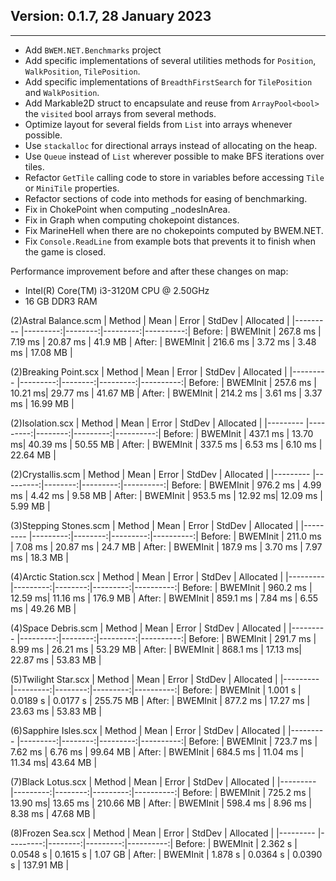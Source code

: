 ## Version: 0.1.7, 28 January 2023
----------------------------------
* Add `BWEM.NET.Benchmarks` project
* Add specific implementations of several utilities methods for `Position`, `WalkPosition`, `TilePosition`.
* Add specific implementations of `BreadthFirstSearch` for `TilePosition` and `WalkPosition`.
* Add Markable2D struct to encapsulate and reuse from `ArrayPool<bool>` the `visited` bool arrays from several methods.
* Optimize layout for several fields from `List` into arrays whenever possible.
* Use `stackalloc` for directional arrays instead of allocating on the heap.
* Use `Queue` instead of `List` wherever possible to make BFS iterations over tiles.
* Refactor `GetTile` calling code to store in variables before accessing `Tile` or `MiniTile` properties.
* Refactor sections of code into methods for easing of benchmarking.
* Fix in ChokePoint when computing _nodesInArea.
* Fix in Graph when computing chokepoint distances.
* Fix MarineHell when there are no chokepoints computed by BWEM.NET.
* Fix `Console.ReadLine` from example bots that prevents it to finish when the game is closed.

Performance improvement before and after these changes on map:

* Intel(R) Core(TM) i3-3120M CPU @ 2.50GHz
* 16 GB DDR3 RAM

(2)Astral Balance.scm
        |   Method |     Mean |   Error |   StdDev | Allocated |
        |--------- |---------:|--------:|---------:|----------:|
Before: | BWEMInit | 267.8 ms | 7.19 ms | 20.87 ms |   41.9 MB |
After:  | BWEMInit | 216.6 ms | 3.72 ms |  3.48 ms |  17.08 MB |

(2)Breaking Point.scx
        |   Method |     Mean |   Error |   StdDev | Allocated |
        |--------- |---------:|--------:|---------:|----------:|
Before: | BWEMInit | 257.6 ms | 10.21 ms| 29.77 ms |  41.67 MB |
After:  | BWEMInit | 214.2 ms | 3.61 ms |  3.37 ms |  16.99 MB |

(2)Isolation.scx
        |   Method |     Mean |   Error |   StdDev | Allocated |
        |--------- |---------:|--------:|---------:|----------:|
Before: | BWEMInit | 437.1 ms | 13.70 ms| 40.39 ms |  50.55 MB |
After:  | BWEMInit | 337.5 ms | 6.53 ms |  6.10 ms |  22.64 MB |

(2)Crystallis.scm
        |   Method |     Mean |   Error |   StdDev | Allocated |
        |--------- |---------:|--------:|---------:|----------:|
Before: | BWEMInit | 976.2 ms | 4.99 ms |  4.42 ms |   9.58 MB |
After:  | BWEMInit | 953.5 ms | 12.92 ms| 12.09 ms |   5.99 MB |

(3)Stepping Stones.scm
        |   Method |     Mean |   Error |   StdDev | Allocated |
        |--------- |---------:|--------:|---------:|----------:|
Before: | BWEMInit | 211.0 ms | 7.08 ms | 20.87 ms |   24.7 MB |
After:  | BWEMInit | 187.9 ms | 3.70 ms |  7.97 ms |   18.3 MB |

(4)Arctic Station.scx
        |   Method |     Mean |   Error |   StdDev | Allocated |
        |--------- |---------:|--------:|---------:|----------:|
Before: | BWEMInit | 960.2 ms | 12.59 ms| 11.16 ms |  176.9 MB |
After:  | BWEMInit | 859.1 ms | 7.84 ms |  6.55 ms |  49.26 MB |

(4)Space Debris.scm
        |   Method |     Mean |   Error |   StdDev | Allocated |
        |--------- |---------:|--------:|---------:|----------:|
Before: | BWEMInit | 291.7 ms | 8.99 ms | 26.21 ms |  53.29 MB |
After:  | BWEMInit | 868.1 ms | 17.13 ms| 22.87 ms |  53.83 MB |

(5)Twilight Star.scx
        |   Method |     Mean |   Error |   StdDev | Allocated |
        |--------- |---------:|--------:|---------:|----------:|
Before: | BWEMInit | 1.001 s | 0.0189 s | 0.0177 s | 255.75 MB |
After:  | BWEMInit | 877.2 ms | 17.27 ms | 23.63 ms | 53.83 MB |

(6)Sapphire Isles.scx
        |   Method |     Mean |   Error |   StdDev | Allocated |
        |--------- |---------:|--------:|---------:|----------:|
Before: | BWEMInit | 723.7 ms | 7.62 ms |  6.76 ms |  99.64 MB |
After:  | BWEMInit | 684.5 ms | 11.04 ms | 11.34 ms|  43.64 MB |

(7)Black Lotus.scx
        |   Method |     Mean |   Error |   StdDev | Allocated |
        |--------- |---------:|--------:|---------:|----------:|
Before: | BWEMInit | 725.2 ms | 13.90 ms| 13.65 ms | 210.66 MB |
After:  | BWEMInit | 598.4 ms | 8.96 ms |  8.38 ms |  47.68 MB |

(8)Frozen Sea.scx
        |   Method |     Mean |   Error |   StdDev | Allocated |
        |--------- |---------:|--------:|---------:|----------:|
Before: | BWEMInit | 2.362 s | 0.0548 s | 0.1615 s |   1.07 GB |
After:  | BWEMInit | 1.878 s | 0.0364 s | 0.0390 s | 137.91 MB |

